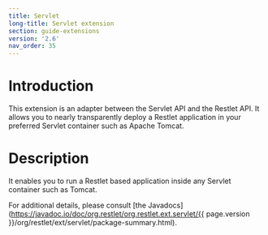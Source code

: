 ```yaml
---
title: Servlet
long-title: Servlet extension
section: guide-extensions
version: '2.6'
nav_order: 35
---
```

# Introduction

This extension is an adapter between the Servlet API and the Restlet
API. It allows you to nearly transparently deploy a Restlet application
in your preferred Servlet container such as Apache Tomcat.

# Description

It enables you to run a Restlet based application inside any Servlet
container such as Tomcat.

For additional details, please consult [the
Javadocs](https://javadoc.io/doc/org.restlet/org.restlet.ext.servlet/{{ page.version }}/org/restlet/ext/servlet/package-summary.html).
